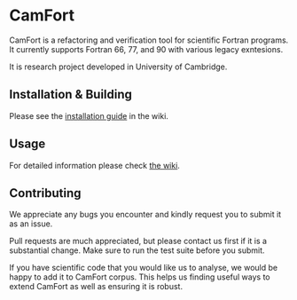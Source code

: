 # CamFort

CamFort is a refactoring and verification tool for scientific Fortran programs.
It currently supports Fortran 66, 77, and 90 with various legacy exntesions.

It is research project developed in University of Cambridge.

## Installation & Building

Please see the
[installation guide](https://github.com/camfort/camfort/wiki/Installation-Guide)
in the wiki.

## Usage

For detailed information please check
[the wiki](https://github.com/camfort/camfort/wiki).

## Contributing

We appreciate any bugs you encounter and kindly request you to submit it as an
issue.

Pull requests are much appreciated, but please contact us first if it is a
substantial change. Make sure to run the test suite before you submit.

If you have scientific code that you would like us to analyse, we would be happy
to add it to CamFort corpus. This helps us finding useful ways to extend CamFort
as well as ensuring it is robust.
